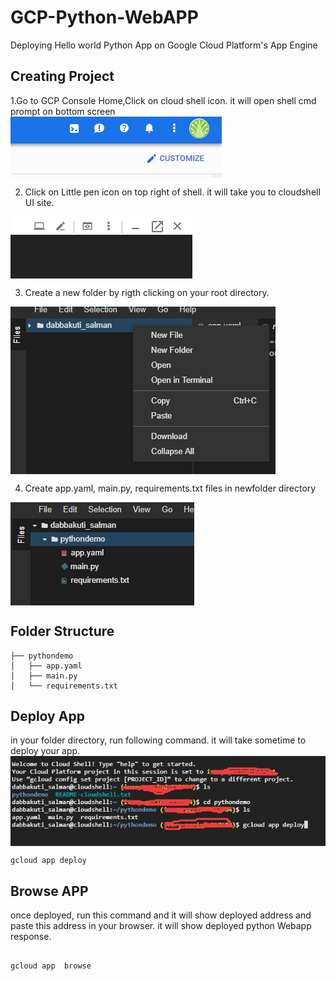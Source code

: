 # GCP-Python-WebAPP
Deploying Hello world Python App on Google Cloud Platform's App Engine

## Creating Project
1.Go to GCP Console Home,Click on cloud shell icon. it will open shell cmd prompt on bottom screen
<img align="center" src="https://github.com/Salmandabbakuti/GCP-Python-WebApp/blob/master/chrome_2019-04-24_22-33-46.png">

2. Click on Little pen icon on top right of shell. it will take you to cloudshell UI site.
<img align="center" src="https://github.com/Salmandabbakuti/GCP-Python-WebApp/blob/master/chrome_2019-04-24_22-34-40.png">


3. Create a new folder by  rigth clicking on  your root directory.
<img align="center" src="https://github.com/Salmandabbakuti/GCP-Python-WebApp/blob/master/chrome_2019-04-24_22-46-25.png">


4. Create app.yaml, main.py, requirements.txt files in newfolder directory

<img align="center" src="https://github.com/Salmandabbakuti/GCP-Python-WebApp/blob/master/chrome_2019-04-24_22-21-52.png">


## Folder Structure
```
├── pythondemo
│   ├── app.yaml
│   ├── main.py
│   └── requirements.txt
```
## Deploy App

 in your folder directory, run following command. it will take sometime to deploy your app.
 <img align="center" src="https://github.com/Salmandabbakuti/GCP-Python-WebApp/blob/master/chrome_2019-04-24_22-56-18.png">
 
```
gcloud app deploy
```
## Browse APP

once deployed, run this command and it will show deployed address and paste this address in your browser. it will show deployed python Webapp response.
```

gcloud app  browse
```
